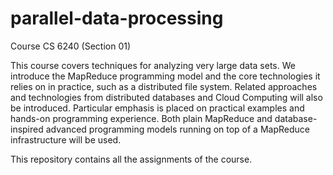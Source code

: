 # parallel-data-processing
Course CS 6240 (Section 01)

This course covers techniques for analyzing very large data sets. We introduce the MapReduce programming model and the core technologies it relies on in practice, such as a distributed file system. Related approaches and technologies from distributed databases and Cloud Computing will also be introduced. Particular emphasis is placed on practical examples and hands-on programming experience. Both plain MapReduce and database-inspired advanced programming models running on top of a MapReduce infrastructure will be used.


This repository contains all the assignments of the course.


